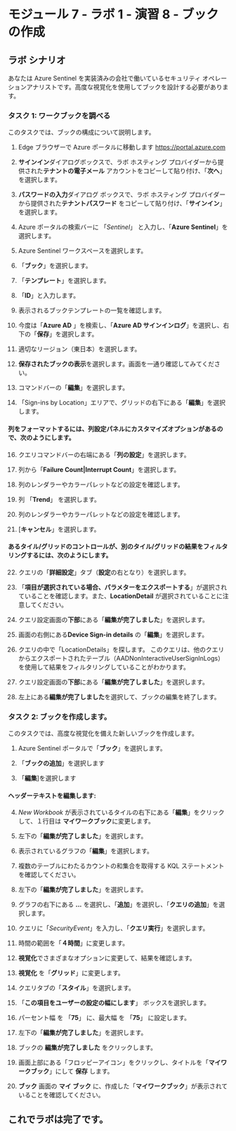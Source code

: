 ﻿# モジュール 7 - ラボ 1 - 演習 8 - ブックの作成

## ラボ シナリオ

あなたは Azure Sentinel を実装済みの会社で働いているセキュリティ オペレーションアナリストです。高度な視覚化を使用してブックを設計する必要があります。

### タスク 1: ワークブックを調べる

このタスクでは、ブックの構成について説明します。

1. Edge ブラウザーで Azure ポータルに移動します https://portal.azure.com

2. **サインイン**ダイアログボックスで、ラボ ホスティング プロバイダーから提供された**テナントの電子メール** アカウントをコピーして貼り付け、「**次へ**」を選択します。

3. **パスワードの入力**ダイアログ ボックスで、ラボ ホスティング プロバイダーから提供された**テナントパスワード** をコピーして貼り付け、「**サインイン**」を選択します。

5. Azure ポータルの検索バーに 「*Sentinel*」 と入力し、「**Azure Sentinel**」を選択します。

6. Azure Sentinel ワークスペースを選択します。

7. 「**ブック**」を選択します。

8. 「**テンプレート**」を選択します。

9. 「**ID**」と入力します。

10. 表示されるブックテンプレートの一覧を確認します。

11. 今度は「**Azure AD** 」を検索し、「**Azure AD サインインログ**」を選択し、右下の「**保存**」を選択します。 

12. 適切なリージョン（東日本）を選択します。 

13. **保存されたブックの表示**を選択します。画面を一通り確認してみてください。

14. コマンドバーの「**編集**」を選択します。

15. 「Sign-ins by Location」エリアで、グリッドの右下にある「**編集**」を選択します。

#### 列をフォーマットするには、列設定パネルにカスタマイズオプションがあるので、次のようにします。

16. クエリコマンドバーの右端にある「**列の設定**」を選択します。

17. 列から「**Failure Count|Interrupt Count**」を選択します。

18. 列のレンダラーやカラーパレットなどの設定を確認します。

19. 列 「**Trend**」 を選択します。

20. 列のレンダラーやカラーパレットなどの設定を確認します。

21. [**キャンセル**」を選択します。

#### あるタイル/グリッドのコントロールが、別のタイル/グリッドの結果をフィルタリングするには、次のようにします。

22. クエリの「**詳細設定**」タブ（**設定**の右となり）を選択します。

23. 「**項目が選択されている場合、パラメターをエクスポートする**」が選択されていることを確認します。また、**LocationDetail** が選択されていることに注意してください。

24. クエリ設定画面の**下部**にある「**編集が完了しました**」を選択します。

25. 画面の右側にある**Device Sign-in details** の「**編集**」を選択します。  

26. クエリの中で「LocationDetails」を探します。  このクエリは、他のクエリからエクスポートされたテーブル（AADNonInteractiveUserSignInLogs）を使用して結果をフィルタリングしていることがわかります。

27. クエリ設定画面の**下部**にある「**編集が完了しました**」を選択します。

28. 左上にある**編集が完了しました**を選択して、ブックの編集を終了します。

### タスク 2: ブックを作成します。

このタスクでは、高度な視覚化を備えた新しいブックを作成します。

1. Azure Sentinel ポータルで「**ブック**」を選択します。

2. 「**ブックの追加**」を選択します

3. 「**編集**]を選択します

#### ヘッダーテキストを編集します:

4. *New Workbook* が表示されているタイルの右下にある「**編集**」をクリックして、１行目は **マイワークブック**に変更します。

5. 左下の「**編集が完了しました**」を選択します。

6. 表示されているグラフの「**編集**」を選択します。

7. 複数のテーブルにわたるカウントの和集合を取得する KQL ステートメントを確認してください。

8. 左下の「**編集が完了しました**」を選択します。

9. グラフの右下にある **...** を選択し、「**追加**」を選択し、「**クエリの追加**」を選択します。

10. クエリに「*SecurityEvent*」を入力し、「**クエリ実行**」を選択します。

11. 時間の範囲を「**４時間**」に変更します。

12. **視覚化**でさまざまなオプションに変更して、結果を確認します。

13. **視覚化** を「**グリッド**」に変更します。     

14. クエリタブの「**スタイル**」を選択します。

15. 「**この項目をユーザーの設定の幅にします**」 ボックスを選択します。

16. パーセント幅 を 「**75**」 に、最大幅 を 「**75**」 に設定します。

17. 左下の「**編集が完了しました**」を選択します。

18. ブックの **編集が完了しました** をクリックします。

19. 画面上部にある「フロッピーアイコン」をクリックし、タイトルを「**マイワークブック**」にして **保存** します。

20. **ブック** 画面の **マイ ブック** に、作成した「**マイワークブック**」が表示されていることを確認してください。

## これでラボは完了です。
